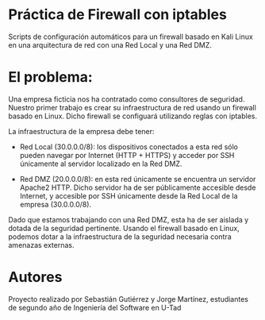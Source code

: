 # Práctica de Firewall con iptables

Scripts de configuración automáticos para un firewall basado en Kali Linux en una arquitectura de red con una Red Local y una Red DMZ.

# El problema:
Una empresa ficticia nos ha contratado como consultores de seguridad. Nuestro primer trabajo es crear su infraestructura de red usando un firewall basado en Linux. Dicho firewall se configuará utilizando reglas con iptables.

La infraestructura de la empresa debe tener:

- Red Local (30.0.0.0/8): los dispositivos conectados a esta red sólo pueden navegar por Internet (HTTP + HTTPS) y acceder por SSH únicamente al servidor localizado en la Red DMZ.

- Red DMZ (20.0.0.0/8): en esta red únicamente se encuentra un servidor Apache2 HTTP. Dicho servidor ha de ser públicamente accesible desde Internet, y accesible por SSH únicamente desde la Red Local de la empresa (30.0.0.0/8).

Dado que estamos trabajando con una Red DMZ, esta ha de ser aislada y dotada de la seguridad pertinente. Usando el firewall basado en Linux, podemos dotar a la infraestructura de la seguridad necesaria contra amenazas externas.

# Autores

Proyecto realizado por Sebastián Gutiérrez y Jorge Martínez, estudiantes de segundo año de Ingeniería del Software en U-Tad
